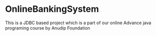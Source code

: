 # OnlineBankingSystem
This is a JDBC based project which is a part of our online Advance java programing course by Anudip Foundation 
